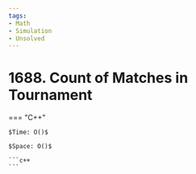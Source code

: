 ```yaml
---
tags:
- Math
- Simulation
- Unsolved
---
```



# 1688. Count of Matches in Tournament

=== "C++"

    $Time: O()$

    $Space: O()$

    ```c++
    ```